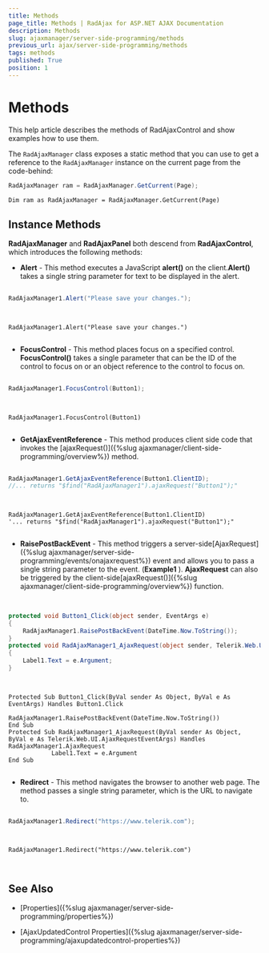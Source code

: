 ```yaml
---
title: Methods
page_title: Methods | RadAjax for ASP.NET AJAX Documentation
description: Methods
slug: ajaxmanager/server-side-programming/methods
previous_url: ajax/server-side-programming/methods
tags: methods
published: True
position: 1
---
```


# Methods



This help article describes the methods of RadAjaxControl and show examples how to use them.

The `RadAjaxManager` class exposes a static method that you can use to get a reference to the `RadAjaxManager` instance on the current page from the code-behind:


````C#
RadAjaxManager ram = RadAjaxManager.GetCurrent(Page);
````
````VB
Dim ram as RadAjaxManager = RadAjaxManager.GetCurrent(Page)
````

## Instance Methods


**RadAjaxManager** and **RadAjaxPanel** both descend from **RadAjaxControl**, which introduces the following methods:

* **Alert** - This method executes a JavaScript **alert()** on the client.**Alert()** takes a single string parameter for text to be displayed in the alert.



````C#
	
RadAjaxManager1.Alert("Please save your changes.");
	
````
````VB
	
RadAjaxManager1.Alert("Please save your changes.")
	
````


* **FocusControl** - This method places focus on a specified control. **FocusControl()** takes a single parameter that can be the ID of the control to focus on or an object reference to the control to focus on.



````C#
	
RadAjaxManager1.FocusControl(Button1);
	
````
````VB
	
RadAjaxManager1.FocusControl(Button1)
	
````


* **GetAjaxEventReference** - This method produces client side code that invokes the [ajaxRequest()]({%slug ajaxmanager/client-side-programming/overview%}) method.



````C#
	
RadAjaxManager1.GetAjaxEventReference(Button1.ClientID);
//... returns "$find("RadAjaxManager1").ajaxRequest("Button1");"
	
````
````VB
	
RadAjaxManager1.GetAjaxEventReference(Button1.ClientID)
'... returns "$find("RadAjaxManager1").ajaxRequest("Button1");"
	
````


* **RaisePostBackEvent** - This method triggers a server-side[AjaxRequest]({%slug ajaxmanager/server-side-programming/events/onajaxrequest%}) event and allows you to pass a single string parameter to the event. (**Example1** ). **AjaxRequest** can also be triggered by the client-side[ajaxRequest()]({%slug ajaxmanager/client-side-programming/overview%}) function.



````C#
	     
	
protected void Button1_Click(object sender, EventArgs e)
{    
	RadAjaxManager1.RaisePostBackEvent(DateTime.Now.ToString());
}
protected void RadAjaxManager1_AjaxRequest(object sender, Telerik.Web.UI.AjaxRequestEventArgs e)
{    
	Label1.Text = e.Argument;
}
				
````
````VB
	
Protected Sub Button1_Click(ByVal sender As Object, ByVal e As EventArgs) Handles Button1.Click
	        RadAjaxManager1.RaisePostBackEvent(DateTime.Now.ToString())
End Sub
Protected Sub RadAjaxManager1_AjaxRequest(ByVal sender As Object, ByVal e As Telerik.Web.UI.AjaxRequestEventArgs) Handles RadAjaxManager1.AjaxRequest
	        Label1.Text = e.Argument
End Sub
	
````


* **Redirect** - This method navigates the browser to another web page. The method passes a single string parameter, which is the URL to navigate to.



````C#
	
RadAjaxManager1.Redirect("https://www.telerik.com");
	
````
````VB.NET
	
RadAjaxManager1.Redirect("https://www.telerik.com")
	
	
````


## See Also

 * [Properties]({%slug ajaxmanager/server-side-programming/properties%})

 * [AjaxUpdatedControl Properties]({%slug ajaxmanager/server-side-programming/ajaxupdatedcontrol-properties%})
